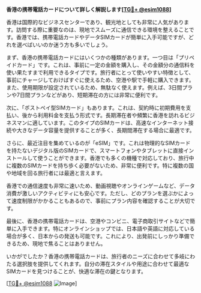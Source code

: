 **香港の携帯電話カードについて詳しく解説します[[TG💪+ @esim1088](https://t.me/s/esim1088)]**

香港は国際的なビジネスセンターであり、観光地としても非常に人気があります。訪問する際に重要なのは、現地でスムーズに通信できる環境を整えることです。香港では、携帯電話カードやデータSIMカードが簡単に入手可能ですが、どれを選べばいいのか迷う方も多いでしょう。

まず、香港の携帯電話カードにはいくつかの種類があります。一つ目は「プリペイドカード」です。これは、事前に一定の金額を購入し、その金額分の通信料を使い果たすまで利用できるタイプです。旅行者にとって使いやすい特徴として、事前にチャージしておけばすぐに使えるため、空港や駅で手軽に購入できます。また、使用期限が設定されているため、無駄なく使えます。例えば、3日間プランや7日間プランなどがあり、短期滞在の方には非常に便利です。

次に、「ポストペイ型SIMカード」もあります。これは、契約時に初期費用を支払い、後から利用料金を支払う形式です。長期滞在者や頻繁に香港を訪れるビジネスマンに適しています。このタイプのSIMカードは、高速なインターネット接続や大きなデータ容量を提供することが多く、長期間滞在する場合に最適です。

さらに、最近注目を集めているのが「eSIM」です。これは物理的なSIMカードを持たないデジタル版のSIMカードで、スマートフォンやタブレットに直接インストールして使うことができます。香港でも多くの機種で対応しており、旅行中に複数のSIMカードを持ち歩く必要がないため、非常に便利です。特に複数の国や地域を回る旅行者には最適と言えます。

香港での通信速度も非常に速いため、動画視聴やオンラインゲームなど、データ消費が激しいアクティビティにも安心です。ただし、どのプランを選ぶかによって速度制限がかかることもあるので、事前にプラン内容を確認することが大切です。

最後に、香港の携帯電話カードは、空港やコンビニ、電子商取引サイトなどで簡単に入手できます。特にオンラインショップでは、日本語や英語に対応している場合が多く、日本からの発送も可能です。これにより、出発前にしっかり準備できるため、現地で焦ることはありません。

いかがでしたか？香港の携帯電話カードは、旅行者のニーズに合わせて多岐にわたる選択肢を提供してくれます。自分の滞在スタイルや用途に合わせて最適なSIMカードを見つけることが、快適な滞在の鍵となります。

[[TG💪+ @esim1088](https://t.me/s/esim1088) ![Image](https://i.postimg.cc/Y0z9fWf4/image.png)]